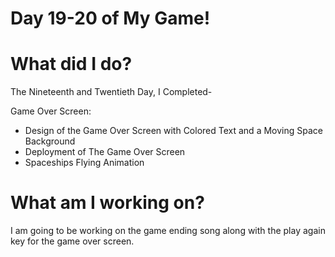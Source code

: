 # Day 19-20 of My Game!

# What did I do?

The Nineteenth and Twentieth Day, I Completed-

Game Over Screen:

* Design of the Game Over Screen with Colored Text and a Moving Space Background
* Deployment of The Game Over Screen 
* Spaceships Flying Animation

# What am I working on? 

I am going to be working on the game ending song along with the play again key for the game over screen. 
